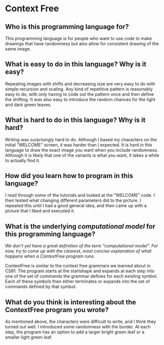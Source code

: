# Context Free

##  Who is this programming language for?

This programming language is for people who want to use code to make drawings
that have randomness but also allow for consistent drawing of the same image.

## What is easy to do in this language? Why is it easy?

Repeating images with shifts and decreasing size are very easy to do with 
simple recursion and scaling. Any kind of repetitive pattern is reasonably
easy to do, with only having to code out the pattern once and then define 
the shifting. It was also easy to introduce the random chances for the light
and dark green leaves. 

## What is hard to do in this language? Why is it hard?

Writing was surprisingly hard to do. Although I based my characters on the
initial “WELCOME” screen, it was harder than I expected. 
It is hard in this language to draw the exact image you want when you include
randomness. Although it is likely that one of the variants is what you want,
it takes a while to actually find it.

## How did you learn how to program in this language?

I read through some of the tutorials and looked at the “WELCOME” code. I then
tested what changing different parameters did to the picture. I repeated this
until I had a good general idea, and then came up with a picture that I liked
and executed it.

## What is the underlying _computational model_ for this programming language? 
_We don't yet have a great definition of the term "computational model". 
For now, try to come up with the clearest, most concise explanation of what 
happens when a ContextFree program runs._

ContextFree is similar to the context free grammars we learned about in 
CS81. The program starts at the startshape and expands at each step into one
of the set of commands the grammar defines for each existing symbol. Each of
these symbols then either terminates or expands into the set of commands
defined by that symbol. 

## What do you think is interesting about the ContextFree program you wrote?

As mentioned above, the characters were difficult to write, and I think they
turned out well. I introduced some randomness with the border. At each step,
the program has an option to add a larger bright green leaf or a smaller light 
green leaf. 

